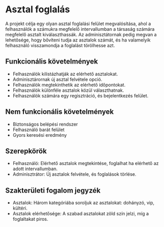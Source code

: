 # Asztal foglalás
A projekt célja egy olyan asztal foglalási felület megvalósítása, ahol a felhasználók a számukra megfelelő intervallumban a társaság számára megfelelő asztalt kiválaszthassák. Az adminisztátornak pedig megvan a lehetősége, hogy bővíteni tudja az asztalok számát, és ha valamelyik felhasználó visszamondja a foglalást törölhesse azt. 
## Funkcionális követelmények
- Felhasználók kilistázhatják az elérhető asztalokat.
- Adminisztárornak új asztal felvétele opció.
- Felhasználók megtekinthetik az elérhető időpontokat.
- Felhasználók különféle asztalok közül választhatnak.
- Felhasználók számára egy regisztráció, és bejelentkezés felület.

## Nem funkcionális követelmények
- Biztonságos belépési rendszer
- Felhasználó barát felület
- Gyors keresési eredmény

## Szerepkörök
- Felhasználó: Elérhető asztalok megtekintése, foglalhat ha elérhető az adott intervallumban.
- Adminisztrátor: Új asztalok felvétele, és foglalások törlése.

## Szakterületi fogalom jegyzék
- Asztalok: Három kategóriába soroljuk az asztalokat: dohányzó, vip, kültéri.
- Asztalok elérhetősége: A szabad asztalokat zöld szín jelzi, míg a foglaltakat piros.
